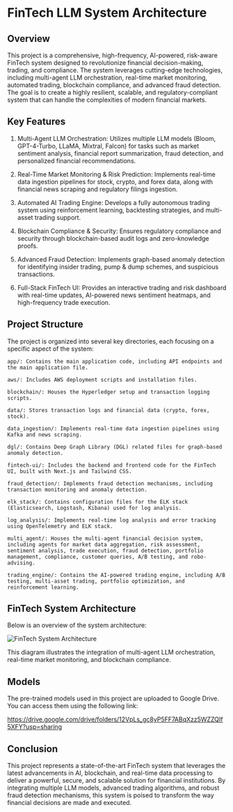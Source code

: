 # FinTech LLM System Architecture

## Overview

This project is a comprehensive, high-frequency, AI-powered, risk-aware FinTech system designed to revolutionize financial decision-making, trading, and compliance. The system leverages cutting-edge technologies, including multi-agent LLM orchestration, real-time market monitoring, automated trading, blockchain compliance, and advanced fraud detection. The goal is to create a highly resilient, scalable, and regulatory-compliant system that can handle the complexities of modern financial markets.

## Key Features

1. Multi-Agent LLM Orchestration: Utilizes multiple LLM models (Bloom, GPT-4-Turbo, LLaMA, Mixtral, Falcon) for tasks such as market sentiment analysis, financial report summarization, fraud detection, and personalized financial recommendations.

2. Real-Time Market Monitoring & Risk Prediction: Implements real-time data ingestion pipelines for stock, crypto, and forex data, along with financial news scraping and regulatory filings ingestion.

3. Automated AI Trading Engine: Develops a fully autonomous trading system using reinforcement learning, backtesting strategies, and multi-asset trading support.

4. Blockchain Compliance & Security: Ensures regulatory compliance and security through blockchain-based audit logs and zero-knowledge proofs.

5. Advanced Fraud Detection: Implements graph-based anomaly detection for identifying insider trading, pump & dump schemes, and suspicious transactions.

6. Full-Stack FinTech UI: Provides an interactive trading and risk dashboard with real-time updates, AI-powered news sentiment heatmaps, and high-frequency trade execution.

## Project Structure

The project is organized into several key directories, each focusing on a specific aspect of the system:

    app/: Contains the main application code, including API endpoints and the main application file.
    
    aws/: Includes AWS deployment scripts and installation files.
    
    blockchain/: Houses the Hyperledger setup and transaction logging scripts.
    
    data/: Stores transaction logs and financial data (crypto, forex, stock).
    
    data_ingestion/: Implements real-time data ingestion pipelines using Kafka and news scraping.
    
    dgl/: Contains Deep Graph Library (DGL) related files for graph-based anomaly detection.
    
    fintech-ui/: Includes the backend and frontend code for the FinTech UI, built with Next.js and Tailwind CSS.
    
    fraud_detection/: Implements fraud detection mechanisms, including transaction monitoring and anomaly detection.
  
    elk_stack/: Contains configuration files for the ELK stack (Elasticsearch, Logstash, Kibana) used for log analysis.
    
    log_analysis/: Implements real-time log analysis and error tracking using OpenTelemetry and ELK stack.
  
    multi_agent/: Houses the multi-agent financial decision system, including agents for market data aggregation, risk assessment, sentiment analysis, trade execution, fraud detection, portfolio management, compliance, customer queries, A/B testing, and robo-advising.
    
    trading_engine/: Contains the AI-powered trading engine, including A/B testing, multi-asset trading, portfolio optimization, and reinforcement learning.

## FinTech System Architecture

Below is an overview of the system architecture:

![FinTech System Architecture](https://drive.google.com/uc?export=view&id=1jFEOBjMXX2BDwxWmw_N2he7e3Vtha0pG)

This diagram illustrates the integration of multi-agent LLM orchestration, real-time market monitoring, and blockchain compliance.

## Models

  The pre-trained models used in this project are uploaded to Google Drive. You can access them using the following link:
  
  https://drive.google.com/drive/folders/12VpLs_gc8yP5FF7ABqXzz5WZZQIf5XFY?usp=sharing

## Conclusion

This project represents a state-of-the-art FinTech system that leverages the latest advancements in AI, blockchain, and real-time data processing to deliver a powerful, secure, and scalable solution for financial institutions. By integrating multiple LLM models, advanced trading algorithms, and robust fraud detection mechanisms, this system is poised to transform the way financial decisions are made and executed.


